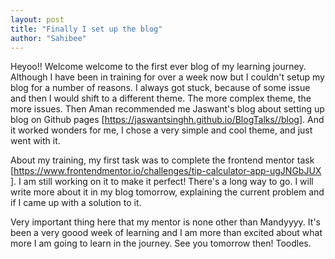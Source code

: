 ```yaml
---
layout: post
title: "Finally I set up the blog"
author: "Sahibee"
---
```



Heyoo!!
Welcome welcome to the first ever blog of my learning journey. Although I have been in training for over a week now but I couldn't setup my blog for a number of reasons. I always got stuck, because of some issue and then I would shift to a different theme. The more complex theme, the more issues. Then Aman recommended me Jaswant's blog about setting up blog on Github pages [https://jaswantsinghh.github.io/BlogTalks//blog]. And it worked wonders for me, I chose a very simple and cool theme, and just went with it.

About my training, my first task was to complete the frontend mentor task [https://www.frontendmentor.io/challenges/tip-calculator-app-ugJNGbJUX
]. I am still working on it to make it perfect! There's a long way to go. I will write more about it in my blog tomorrow, explaining the current problem and if I came up with a solution to it.

Very important thing here that my mentor is none other than Mandyyyy. It's been a very goood week of learning and I am more than excited about what more I am going to learn in the journey. 
See you tomorrow then!
Toodles.

